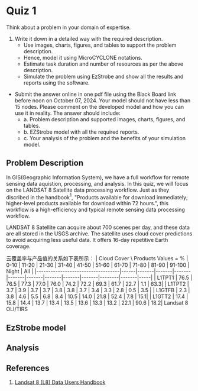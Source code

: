 # Quiz 1
Think about a problem in your domain of expertise. 

1. Write it down in a detailed way  with  the  required  description.  
    - Use images, charts,  figures, and  tables to  support the problem description. 
    - Hence, model it using MicroCYCLONE notations.  
    - Estimate  task  duration  and  number  of  resources  as  per  the  above  description. 
    - Simulate the problem using EzStrobe and show all the results and reports using the software. 

- Submit the answer online in one pdf file using the Black Board link before noon on October 07, 2024. Your model should not have less than 15 nodes. Please comment on the developed model and how you can use it in reality. The answer should include: 
  - a. Problem description and supported images, charts, figures, and tables. 
  - b. EZStrobe model with all the required reports. 
  - c. Your analysis of the problem and the benefits of your simulation model.

## Problem Description
In GIS(Geographic Information System), we have a full workflow for remote sensing data aquistion, processing, and analysis. In this quiz, we will focus on the LANDSAT 8 Satellite data processing workflow. Just as they discribed in the handbook$^1$, "Products available for download immediately; higher-level products available for download within 72 hours.", this workflow is a high-efficiency and typical remote sensing data processing workflow.

LANDSAT 8 Satellite can acquire about 700 scenes per day, and these data are all stored in the USGS archive. The satellite uses cloud cover predictions to avoid acquiring less useful data. It offers 16-day repetitive Earth coverage.

云覆盖率与产品值的关系如下表所示：
| Cloud Cover \ Products Values = % | 0-10 | 11-20 | 21-30 | 31-40 | 41-50 | 51-60 | 61-70 | 71-80 | 81-90 | 91-100 | Night | All |
|-----------------------------------|------|-------|-------|-------|-------|-------|-------|-------|-------|--------|-------|-----|
| L1TPT1                            | 76.5 | 76.5  | 77.3  | 77.0  | 76.0  | 74.2  | 72.2  | 69.3  | 61.7  | 22.7   | 1.1   | 63.3|
| L1TPT2                            | 3.7  | 3.9   | 3.7   | 3.7   | 3.8   | 3.8   | 3.7   | 3.4   | 3.3   | 2.8    | 0.5   | 3.5 |
| L1GTFB                            | 2.3  | 3.8   | 4.6   | 5.5   | 6.8   | 8.4   | 10.5  | 14.0  | 21.8  | 52.4   | 7.8   | 15.1|
| L1GTT2                            | 17.4 | 15.8  | 14.4  | 13.7  | 13.4  | 13.5  | 13.6  | 13.3  | 13.2  | 22.1   | 90.6  | 18.2|
Landsat 8 OLI/TIRS 

## EzStrobe model

## Analysis

## References
1. [Landsat 8 (L8) Data Users Handbook](https://d9-wret.s3.us-west-2.amazonaws.com/assets/palladium/production/s3fs-public/atoms/files/LSDS-1574_L8_Data_Users_Handbook-v5.0.pdf)